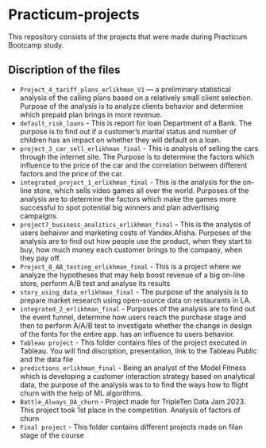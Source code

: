 # Practicum-projects 
This repository consists of the projects that were made during Practicum Bootcamp study.<br>
## Discription of the files
- `Project_4_tariff_plans_erlikhman_V1` —  a preliminary statistical analysis of the calling plans based on a relatively small client selection. 
                                           Purpose of the analysis is to analyze clients behavior and determine which prepaid plan brings in more revenue.
- `default_risk_loans` - This is report for loan Department of a Bank.  The purpose is to 
                       find out if a customer’s marital status and number of children has an impact on whether they will default on a loan.
- `project_3_car_sell_erlikhman_final` - This is analysis of selling the cars through  the internet site. The Purpose is to determine the factors which influence 
                                          to the price of the car and the correlation between different factors and the price of the car.
- `integrated_project_1_erlikhman_final` - This is the analysis for the on-line store, which sells video games all over the world. Purposes of the analysis 
                                            are to determine the factors which make the games more successful to spot potential big winners and plan advertising 
                                            campaigns.
- `project7_business_analitics_erlikhman_final` - This is the analysis of users behaivor and marketing costs of Yandex.Afisha. Purposes of the analysis are to find out how                               								people use the product, when they start to buy, how much money each customer brings to the company, when they pay off.
- `Project_8_AB_testing_erlikhman_final` - This is a project where we analyze the hypotheses that may help boost revenue of a big on-line store, perform A/B test and analyse
                                           its results 
- `story_using_data_erlikhman_final` - The purpose of the analysis is to prepare market research using  open-source data on restaurants in LA.
- `integrated_2_erlikhman_final` - Purposes of the analysis are to find out the event funnel, determine how users reach the purchase stage and then to perform A/A/B test to    					     investigate whether the change in design of the fonts for the entire app. has an influence to users behavior.
- `Tableau project` - This folder contains files of the project executed in Tableau. You will find discription, presentation, link to the Tableau Public and the data file
- `predictions_erlikhman_final` - Being an analyst of the Model Fitness which is developing a customer interaction strategy based on analytical data, the purpose of the 
                                  analysis was to to find the ways how to flight churn with the help of ML algorithms.
- `Battle_Always_DA_churn` - Project made for TripleTen Data Jam 2023. This project took 1st place in the competition. Analysis of factors of churn
- `Final project` - This folder contains different projects made on filan stage of the course